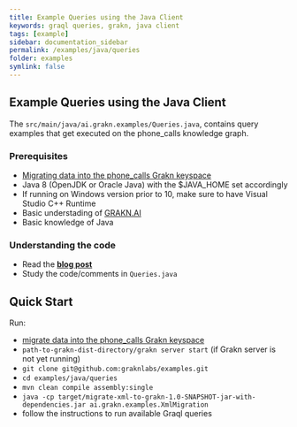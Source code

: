 ```yaml
---
title: Example Queries using the Java Client
keywords: graql queries, grakn, java client
tags: [example]
sidebar: documentation_sidebar
permalink: /examples/java/queries
folder: examples
symlink: false
---
```


## Example Queries using the Java Client

The `src/main/java/ai.grakn.examples/Queries.java`, contains query examples that get executed on the phone_calls knowledge graph.

### Prerequisites

- [Migrating data into the phone_calls Grakn keyspace](https://github.com/graknlabs/examples/tree/master/java/migration)
- Java 8 (OpenJDK or Oracle Java) with the $JAVA_HOME set accordingly
- If running on Windows version prior to 10, make sure to have Visual Studio C++ Runtime
- Basic understading of [GRAKN.AI](http://dev.grakn.ai/docs)
- Basic knowledge of Java

### Understanding the code

- Read the **[blog post](...)**
- Study the code/comments in `Queries.java`

## Quick Start

Run:

- [migrate data into the phone_calls Grakn keyspace](https://github.com/graknlabs/examples/tree/master/java/migration)
- `path-to-grakn-dist-directory/grakn server start` (if Grakn server is not yet running)
- `git clone git@github.com:graknlabs/examples.git`
- `cd examples/java/queries`
- `mvn clean compile assembly:single`
- `java -cp target/migrate-xml-to-grakn-1.0-SNAPSHOT-jar-with-dependencies.jar ai.grakn.examples.XmlMigration`
- follow the instructions to run available Graql queries
